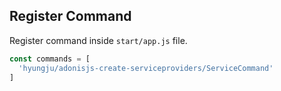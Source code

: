 ## Register Command
Register command inside `start/app.js` file.

```js
const commands = [
  'hyungju/adonisjs-create-serviceproviders/ServiceCommand'
]
